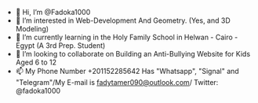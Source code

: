 - 👋 Hi, I’m @Fadoka1000
- 👀 I’m interested in Web-Development And Geometry. (Yes, and 3D Modeling)
- 🌱 I’m currently learning in the Holy Family School in Helwan - Cairo - Egypt (A 3rd Prep. Student)
- 💞️ I’m looking to collaborate on Building an Anti-Bullying Website for Kids Aged 6 to 12
- 📫 My Phone Number +201152285642 Has "Whatsapp", "Signal" and "Telegram"/My E-mail is fadytamer090@outlook.com/ Twitter: @fadoka1000
